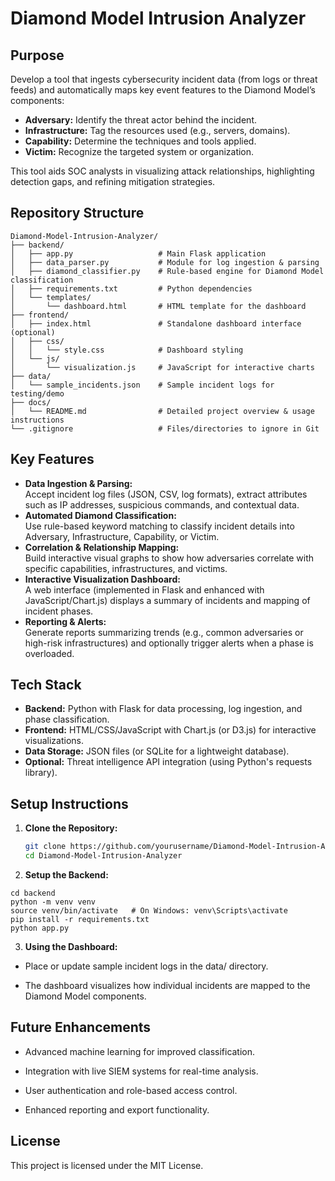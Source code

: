 # Diamond Model Intrusion Analyzer

## Purpose
Develop a tool that ingests cybersecurity incident data (from logs or threat feeds) and automatically maps key event features to the Diamond Model’s components:
- **Adversary:** Identify the threat actor behind the incident.
- **Infrastructure:** Tag the resources used (e.g., servers, domains).
- **Capability:** Determine the techniques and tools applied.
- **Victim:** Recognize the targeted system or organization.

This tool aids SOC analysts in visualizing attack relationships, highlighting detection gaps, and refining mitigation strategies.

## Repository Structure
```
Diamond-Model-Intrusion-Analyzer/
├── backend/
│   ├── app.py                   # Main Flask application
│   ├── data_parser.py           # Module for log ingestion & parsing
│   ├── diamond_classifier.py    # Rule-based engine for Diamond Model classification
│   ├── requirements.txt         # Python dependencies
│   └── templates/
│       └── dashboard.html       # HTML template for the dashboard
├── frontend/
│   ├── index.html               # Standalone dashboard interface (optional)
│   ├── css/
│   │   └── style.css            # Dashboard styling
│   └── js/
│       └── visualization.js     # JavaScript for interactive charts
├── data/
│   └── sample_incidents.json    # Sample incident logs for testing/demo
├── docs/
│   └── README.md                # Detailed project overview & usage instructions
└── .gitignore                   # Files/directories to ignore in Git
```
## Key Features
- **Data Ingestion & Parsing:**  
  Accept incident log files (JSON, CSV, log formats), extract attributes such as IP addresses, suspicious commands, and contextual data.
- **Automated Diamond Classification:**  
  Use rule-based keyword matching to classify incident details into Adversary, Infrastructure, Capability, or Victim.
- **Correlation & Relationship Mapping:**  
  Build interactive visual graphs to show how adversaries correlate with specific capabilities, infrastructures, and victims.
- **Interactive Visualization Dashboard:**  
  A web interface (implemented in Flask and enhanced with JavaScript/Chart.js) displays a summary of incidents and mapping of incident phases.
- **Reporting & Alerts:**  
  Generate reports summarizing trends (e.g., common adversaries or high-risk infrastructures) and optionally trigger alerts when a phase is overloaded.

## Tech Stack
- **Backend:** Python with Flask for data processing, log ingestion, and phase classification.
- **Frontend:** HTML/CSS/JavaScript with Chart.js (or D3.js) for interactive visualizations.
- **Data Storage:** JSON files (or SQLite for a lightweight database).
- **Optional:** Threat intelligence API integration (using Python's requests library).

## Setup Instructions

1. **Clone the Repository:**

   ```bash
   git clone https://github.com/yourusername/Diamond-Model-Intrusion-Analyzer.git
   cd Diamond-Model-Intrusion-Analyzer
   ```
2. **Setup the Backend:**
  ```
  cd backend
  python -m venv venv
  source venv/bin/activate   # On Windows: venv\Scripts\activate
  pip install -r requirements.txt
  python app.py
  ```

3.  **Using the Dashboard:**

- Place or update sample incident logs in the data/ directory.

- The dashboard visualizes how individual incidents are mapped to the Diamond Model components.

## Future Enhancements

-  Advanced machine learning for improved classification.

-  Integration with live SIEM systems for real-time analysis.

-  User authentication and role-based access control.

-  Enhanced reporting and export functionality.

## License

This project is licensed under the MIT License.

